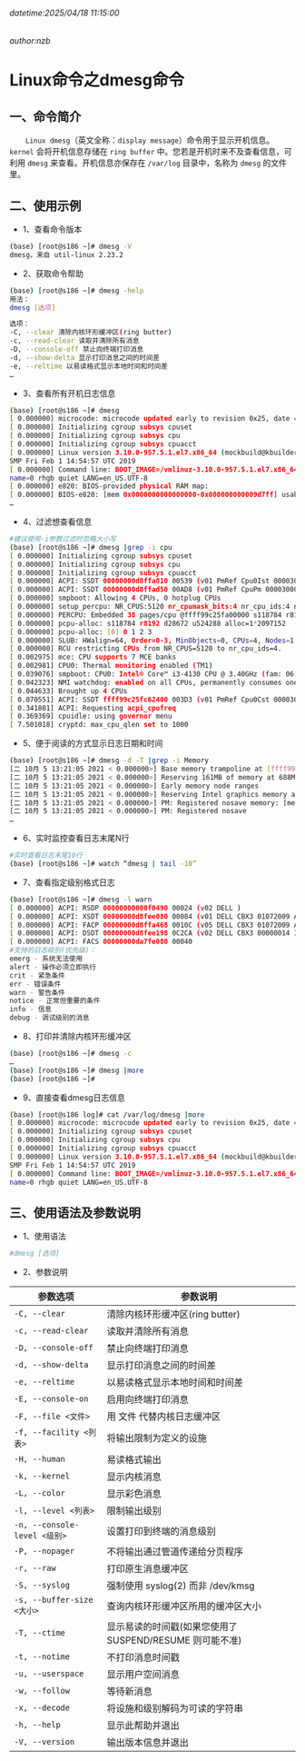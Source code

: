###### datetime:2025/04/18 11:15:00

###### author:nzb

# Linux命令之dmesg命令

## 一、命令简介
  `Linux dmesg`（英文全称：`display message`）命令用于显示开机信息。 `kernel` 会将开机信息存储在 `ring buffer` 中。您若是开机时来不及查看信息，可利用 `dmesg` 来查看。开机信息亦保存在 `/var/log` 目录中，名称为 `dmesg` 的文件里。

## 二、使用示例

- 1、查看命令版本

```bash
(base) [root@s186 ~]# dmesg -V
dmesg，来自 util-linux 2.23.2
```

- 2、获取命令帮助

```bash
(base) [root@s186 ~]# dmesg -help
用法：
dmesg [选项]

选项：
-C, --clear 清除内核环形缓冲区(ring butter)
-c, --read-clear 读取并清除所有消息
-D, --console-off 禁止向终端打印消息
-d, --show-delta 显示打印消息之间的时间差
-e, --reltime 以易读格式显示本地时间和时间差
…
```

- 3、查看所有开机日志信息

```bash
(base) [root@s186 ~]# dmesg
[ 0.000000] microcode: microcode updated early to revision 0x25, date = 2018-04-02
[ 0.000000] Initializing cgroup subsys cpuset
[ 0.000000] Initializing cgroup subsys cpu
[ 0.000000] Initializing cgroup subsys cpuacct
[ 0.000000] Linux version 3.10.0-957.5.1.el7.x86_64 (mockbuild@kbuilder.bsys.centos.org) (gcc version 4.8.5 20150623 (Red Hat 4.8.5-36) (GCC) ) #1
SMP Fri Feb 1 14:54:57 UTC 2019
[ 0.000000] Command line: BOOT_IMAGE=/vmlinuz-3.10.0-957.5.1.el7.x86_64 root=UUID=062b2cf4-b789-4eb4-bc1a-4b48d8266d16 ro crashkernel=auto biosdev
name=0 rhgb quiet LANG=en_US.UTF-8
[ 0.000000] e820: BIOS-provided physical RAM map:
[ 0.000000] BIOS-e820: [mem 0x0000000000000000-0x000000000009d7ff] usable
…
```

- 4、过滤想查看信息

```bash
#建议使用-i参数过滤时忽略大小写
(base) [root@s186 ~]# dmesg |grep -i cpu
[ 0.000000] Initializing cgroup subsys cpuset
[ 0.000000] Initializing cgroup subsys cpu
[ 0.000000] Initializing cgroup subsys cpuacct
[ 0.000000] ACPI: SSDT 00000000d8ffa810 00539 (v01 PmRef Cpu0Ist 00003000 INTL 20120711)
[ 0.000000] ACPI: SSDT 00000000d8ffad50 00AD8 (v01 PmRef CpuPm 00003000 INTL 20120711)
[ 0.000000] smpboot: Allowing 4 CPUs, 0 hotplug CPUs
[ 0.000000] setup_percpu: NR_CPUS:5120 nr_cpumask_bits:4 nr_cpu_ids:4 nr_node_ids:1
[ 0.000000] PERCPU: Embedded 38 pages/cpu @ffff99c25fa00000 s118784 r8192 d28672 u524288
[ 0.000000] pcpu-alloc: s118784 r8192 d28672 u524288 alloc=1*2097152
[ 0.000000] pcpu-alloc: [0] 0 1 2 3
[ 0.000000] SLUB: HWalign=64, Order=0-3, MinObjects=0, CPUs=4, Nodes=1
[ 0.000000] RCU restricting CPUs from NR_CPUS=5120 to nr_cpu_ids=4.
[ 0.002975] mce: CPU supports 7 MCE banks
[ 0.002981] CPU0: Thermal monitoring enabled (TM1)
[ 0.039076] smpboot: CPU0: Intel® Core™ i3-4130 CPU @ 3.40GHz (fam: 06, model: 3c, stepping: 03)
[ 0.042323] NMI watchdog: enabled on all CPUs, permanently consumes one hw-PMU counter.
[ 0.044633] Brought up 4 CPUs
[ 0.070551] ACPI: SSDT ffff99c25fc62400 003D3 (v01 PmRef Cpu0Cst 00003001 INTL 20120711)
[ 0.341801] ACPI: Requesting acpi_cpufreq
[ 0.369369] cpuidle: using governor menu
[ 7.501018] cryptd: max_cpu_qlen set to 1000
```

- 5、便于阅读的方式显示日志日期和时间

```bash
(base) [root@s186 ~]# dmesg -d -T |grep -i Memory
[二 10月 5 13:21:05 2021 < 0.000000>] Base memory trampoline at [ffff99c040097000] 97000 size 24576
[二 10月 5 13:21:05 2021 < 0.000000>] Reserving 161MB of memory at 688MB for crashkernel (System RAM: 8110MB)
[二 10月 5 13:21:05 2021 < 0.000000>] Early memory node ranges
[二 10月 5 13:21:05 2021 < 0.000000>] Reserving Intel graphics memory at [mem 0xdd200000-0xdf1fffff]
[二 10月 5 13:21:05 2021 < 0.000000>] PM: Registered nosave memory: [mem 0x0009d000-0x0009dfff]
[二 10月 5 13:21:05 2021 < 0.000000>] PM: Registered nosave
…
```

- 6、实时监控查看日志末尾N行

```bash
#实时查看日志末尾10行
(base) [root@s186 ~]# watch “dmesg | tail -10”
```

- 7、查看指定级别格式日志

```bash
(base) [root@s186 ~]# dmesg -l warn
[ 0.000000] ACPI: RSDP 00000000000f0490 00024 (v02 DELL )
[ 0.000000] ACPI: XSDT 00000000d8fee080 00084 (v01 DELL CBX3 01072009 AMI 00010013)
[ 0.000000] ACPI: FACP 00000000d8ffa468 0010C (v05 DELL CBX3 01072009 AMI 00010013)
[ 0.000000] ACPI: DSDT 00000000d8fee198 0C2CA (v02 DELL CBX3 00000014 INTL 20091112)
[ 0.000000] ACPI: FACS 00000000da7fe080 00040
#支持的日志级别(优先级)：
emerg - 系统无法使用
alert - 操作必须立即执行
crit - 紧急条件
err - 错误条件
warn - 警告条件
notice - 正常但重要的条件
info - 信息
debug - 调试级别的消息
```

- 8、打印并清除内核环形缓冲区

```bash
(base) [root@s186 ~]# dmesg -c
…
(base) [root@s186 ~]# dmesg |more
(base) [root@s186 ~]#
```

- 9、直接查看dmesg日志信息
  
```bash
(base) [root@s186 log]# cat /var/log/dmesg |more
[ 0.000000] microcode: microcode updated early to revision 0x25, date = 2018-04-02
[ 0.000000] Initializing cgroup subsys cpuset
[ 0.000000] Initializing cgroup subsys cpu
[ 0.000000] Initializing cgroup subsys cpuacct
[ 0.000000] Linux version 3.10.0-957.5.1.el7.x86_64 (mockbuild@kbuilder.bsys.centos.org) (gcc version 4.8.5 20150623 (Red Hat 4.8.5-36) (GCC) ) #1
SMP Fri Feb 1 14:54:57 UTC 2019
[ 0.000000] Command line: BOOT_IMAGE=/vmlinuz-3.10.0-957.5.1.el7.x86_64 root=UUID=062b2cf4-b789-4eb4-bc1a-4b48d8266d16 ro crashkernel=auto biosdev
name=0 rhgb quiet LANG=en_US.UTF-8
```

## 三、使用语法及参数说明

- 1、使用语法

```bash
#dmesg [选项]
```

- 2、参数说明

| 参数选项 | 参数说明 |
| --- | --- |
| `-C, --clear` | 清除内核环形缓冲区(ring butter) |
| `-c, --read-clear` | 读取并清除所有消息 |
| `-D, --console-off` | 禁止向终端打印消息 |
| `-d, --show-delta` | 显示打印消息之间的时间差 |
| `-e, --reltime` | 以易读格式显示本地时间和时间差 |
| `-E, --console-on` | 启用向终端打印消息 |
| `-F, --file <文件>` | 用 文件 代替内核日志缓冲区 |
| `-f, --facility <列表>` | 将输出限制为定义的设施 |
| `-H, --human` | 易读格式输出 |
| `-k, --kernel` | 显示内核消息 |
| `-L, --color` | 显示彩色消息 |
| `-l, --level <列表>` | 限制输出级别 |
| `-n, --console-level <级别>` | 设置打印到终端的消息级别 |
| `-P, --nopager` | 不将输出通过管道传递给分页程序 |
| `-r, --raw` | 打印原生消息缓冲区 |
| `-S, --syslog` | 强制使用 syslog(2) 而非 /dev/kmsg |
| `-s, --buffer-size <大小>` | 查询内核环形缓冲区所用的缓冲区大小 |
| `-T, --ctime` | 显示易读的时间戳(如果您使用了SUSPEND/RESUME 则可能不准) |
| `-t, --notime` | 不打印消息时间戳 |
| `-u, --userspace` | 显示用户空间消息 |
| `-w, --follow` | 等待新消息 |
| `-x, --decode` | 将设施和级别解码为可读的字符串 |
| `-h, --help` | 显示此帮助并退出 |
| `-V, --version` | 输出版本信息并退出 |